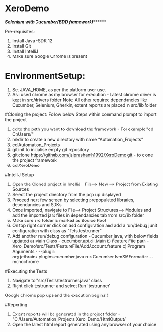 # XeroDemo
*************************************************Selenium with Cucumber(BDD framework)*******************************************************

Pre-requisites:
1) Install Java -SDK 12 
2) Install Git 
3) Install IntelliJ
4) Make sure Google Chrome is present

# EnvironmentSetup:
1) Set JAVA_HOME, as per the platform user use.
2) As i used chrome as my browser for execution - Latest chrome driver is kept in src/drivers folder 
Note: All other required dependancies like Cucumber, Selenium, Gherkin, extent reports are placed in src/lib folder 

#Cloning the project:
Follow below Steps within command prompt to import the project 
1) cd to the path you want to download the framework - For example "cd C:/Users/"
2) mkdir to create a new directory with name “Automation_Projects”
3) cd Automation_Projects
4) git init to initialise empty git repository 
5) git clone https://github.com/jaiprashanth1992/XeroDemo.git - to clone the project framework 
6) cd XeroDemo

#IntelliJ Setup
1) Open the Cloned project in IntelliJ - File--> New --> Project from Existing Sources
2) Select the project directory from the pop up displayed
3) Proceed next few screen by selecting prepopulated libraries, dependancies and SDKs
4) Once imported, navigate to File--> Project Structures--> Modules and add the imported jars files in dependancies tab from src/lib folder
5) Make sure src folder is marked as Source Root
6) On top right corner click on add configuration and add a run/debug junit configuration with class as "Tets.testrunner"
7) Add another run/debug configuration - Cucumber java, with below fields updated
  a) Main Class - cucumber.api.cli.Main
  b) Feature File path - Xero_Demo/src/Tests/FeatureFile/AddAccount.feature
  c) Program Arguments -  --plugin org.jetbrains.plugins.cucumber.java.run.CucumberJvmSMFormatter --monochrome

#Executing the Tests
1) Navigate to "src/Tests/testrunner.java" class
2) Right click testrunner and select Run 'testrunner'

Google chrome pop ups and the execution begins!!

#Reporting
1) Extent reports will be generated in the project folder -"C:/Users/Automation_Projects Xero_Demo/HtmlOutput/
2) Open the latest html report generated using any browser of your choice

